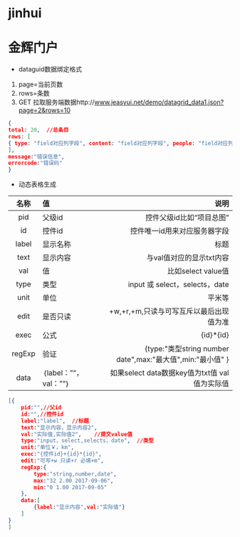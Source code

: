# jinhui
金辉门户
============
* dataguid数据绑定格式
1. page=当前页数
2. rows=条数
3. GET 拉取服务端数据http://www.jeasyui.net/demo/datagrid_data1.json?page=2&rows=10
~~~ json
{
total: 20,  //总条目
rows: [
{ type: "field对应列字段", content: "field对应列字段", people: "field对应列字段", time:"field对应列字段" }
],
message:"错误信息",
errorcode:"错误码"
}
~~~
* 动态表格生成

| 名称 | 值 | 说明 |
|:-------------:|:-------------|-----:|
| pid | 父级id | 控件父级id比如“项目总图” |
| id | 控件id | 控件唯一id用来对应服务器字段 | 
| label | 显示名称 | 标题 | 
| text | 显示内容 | 与val值对应的显示txt内容 | 
| val | 值 | 比如select value值 |
|type| 类型|input 或 select，selects，date|
|unit| 单位|平米等|
|edit| 是否只读|+w,+r,+m,只读与可写互斥以最后出现值为准|
|exec| 公式|{id}*{id}|
|regExp| 验证|{type:"类型string number date",max:"最大值",min:"最小值" }|
| data | ｛label：”“，val：”“｝ | 如果select data数据key值为txt值 val值为实际值  |

~~~ json
[{
    pid:"",//父id
    id:"",//控件id
    label:"label",  //标题
    text:"显示内容，显示内容2",
    val:"实际值,实际值2",    //提交value值
    type:"input，select,selects，date",  //类型
    unit:"单位￥，km",
    exec:"{控件id}+{id}*{id}",
    edit:"可写+w 只读+r 必填+m",
    regExp:{ 
        type:"string,number,date",
        max:"32 2.00 2017-09-06",
        min:"0 1.00 2017-09-05"    
    },
    data:[
        {label:"显示内容",val:"实际值"}
    ]
}
]
~~~